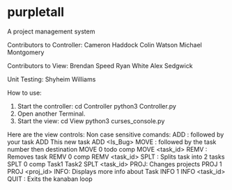 # purpletall
A project management system

Contributors to Controller: 
  Cameron Haddock
  Colin Watson
  Michael Montgomery

Contributors to View: 
  Brendan Speed
  Ryan White
  Alex Sedgwick

Unit Testing: 
  Shyheim Williams


How to use:
1) Start the controller:
	cd Controller
	python3 Controller.py
2) Open another Terminal.
3) Start the view:
	cd View
	python3 curses_console.py
	
Here are the view controls:
Non case sensitive comands:
ADD : followed by your task
         ADD This new task
         ADD <Task> <Desc> <Expected completion> <Is_Bug>
MOVE : followed by the task number then destination
         MOVE 0 todo comp
         MOVE <task_id> <to>
REMV : Removes task
         REMV 0 comp
         REMV <task_id>
SPLT : Splits task into 2 tasks
         SPLT 0 comp Task1 Task2
         SPLT <task_id>
PROJ: Changes projects
         PROJ 1
         PROJ <proj_id>
INFO: Displays more info about Task
         INFO 1
         INFO <task_id>
QUIT : Exits the kanaban loop
	
